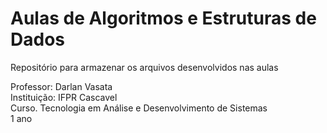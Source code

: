 # Aulas de Algoritmos e Estruturas de Dados  

Repositório para armazenar os arquivos desenvolvidos nas aulas  

Professor: Darlan Vasata  
Instituição: IFPR Cascavel  
Curso. Tecnologia em Análise e Desenvolvimento de Sistemas  
1 ano  


